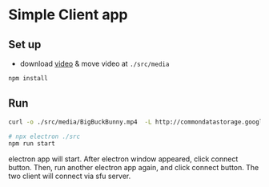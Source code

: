 # Simple Client app

## Set up
- download [video](http://commondatastorage.googleapis.com/gtv-videos-bucket/sample/BigBuckBunny.mp4) & move video at `./src/media`

```bash
npm install
```

## Run
```bash
curl -o ./src/media/BigBuckBunny.mp4  -L http://commondatastorage.googleapis.com/gtv-videos-bucket/sample/BigBuckBunny.mp4 

# npx electron ./src
npm run start
```
electron app will start.
After electron window appeared, click connect button.
Then, run another electron app again, and click connect button.
The two client will connect via sfu server.
